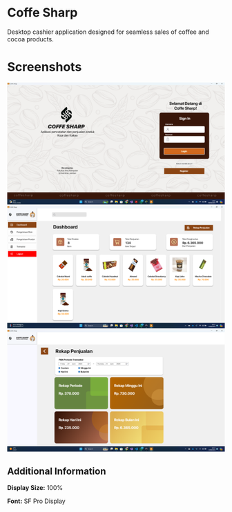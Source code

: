 
# Coffe Sharp

Desktop cashier application designed for seamless sales of coffee and cocoa products.


# Screenshots

![App Screenshot](https://github.com/Eka051/PROJECT-PBO/blob/main/Screenshots/Screenshot%20(816).png)
![App Screenshot](https://github.com/Eka051/PROJECT-PBO/blob/5002174d9b877505e4f02358546a06421e35cb71/Screenshots/Screenshot%20(818).png)
![App Screenshot](https://github.com/Eka051/PROJECT-PBO/blob/main/Screenshots/Screenshot%20(822).png)


## Additional Information

**Display Size:** 100%

**Font:** SF Pro Display
